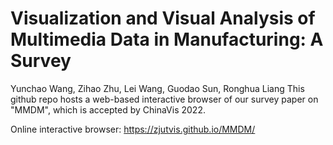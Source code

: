 # Visualization and Visual Analysis of Multimedia Data in Manufacturing: A Survey
Yunchao Wang, Zihao Zhu, Lei Wang, Guodao Sun, Ronghua Liang
This github repo hosts a web-based interactive browser of our survey paper on "MMDM", which is accepted by ChinaVis 2022.

Online interactive browser: https://zjutvis.github.io/MMDM/
